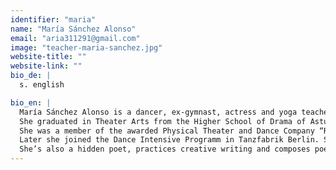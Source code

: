 ```yaml
---
identifier: "maria"
name: "María Sánchez Alonso"
email: "aria311291@gmail.com"
image: "teacher-maria-sanchez.jpg"
website-title: ""
website-link: ""
bio_de: |
  s. english

bio_en: |
  María Sánchez Alonso is a dancer, ex-gymnast, actress and yoga teacher with a strong artistical passion.   
  She graduated in Theater Arts from the Higher School of Drama of Asturias, Spain.
  She was a member of the awarded Physical Theater and Dance Company “Rabos de Lagartija” directed by Ana Fernández. With her she trained in Action Theater and learned the “Positive Feedback” technique.
  Later she joined the Dance Intensive Programm in Tanzfabrik Berlin. She continuously trains different approaches to dance and art with  teachers all around Europe: Flying low, Release, Butoh, Gaga, Improvisation and Composition among others.
  She’s also a hidden poet, practices creative writing and composes poems that are waiting to be published.
---
```

